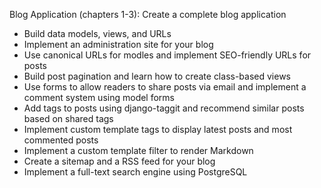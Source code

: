 Blog Application (chapters 1-3): Create a complete blog application

- Build data models, views, and URLs
- Implement an administration site for your blog
- Use canonical URLs for modles and implement SEO-friendly URLs for posts
- Build post pagination and learn how to create class-based views
- Use forms to allow readers to share posts via email and implement a comment system using model forms
- Add tags to posts using django-taggit and recommend similar posts based on shared tags
- Implement custom template tags to display latest posts and most commented posts
- Implement a custom template filter to render Markdown
- Create a sitemap and a RSS feed for your blog
- Implement a full-text search engine using PostgreSQL

